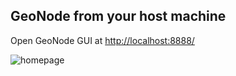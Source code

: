## GeoNode from your host machine

Open GeoNode GUI at [http://localhost:8888/](http://localhost:8888/)

![homepage](css/img/homepage.png)
